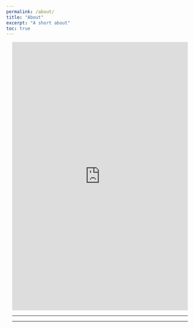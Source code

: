 ```yaml
---
permalink: /about/
title: "About"
excerpt: "A short about"
toc: true
---
```

<div style="padding: 0px 16px;">
  <div id="jaykubo-soundcloud">
    <iframe src="https://w.soundcloud.com/player/?url=https%3A//api.soundcloud.com/playlists/557982432&amp;color=%23ff5500&amp;visual=true&amp;auto_play=false&amp;hide_related=false&amp;show_teaser=true&amp;show_comments=true&amp;show_user=true&amp;show_reposts=false" width="100%" height="720" scrolling="yes" frameborder="no" allow="autoplay"></iframe>
  </div>
  <hr>
  <div id="jaykubo-pinterest" style="display: inline;">
    <a data-pin-do="embedUser" data-pin-board-width="500" data-pin-scale-height="800" data-pin-scale-width="100" href="https://www.pinterest.com/jaykubo"></a> <script async defer src="//assets.pinterest.com/js/pinit.js"></script>
  </div>
  <hr>
</div>